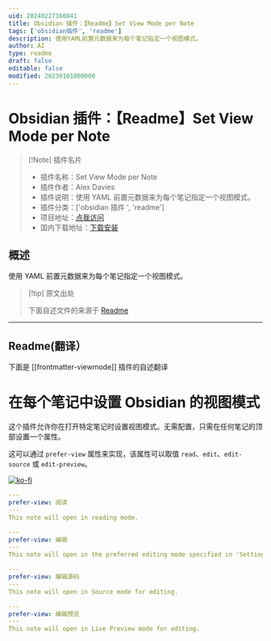 ```yaml
---
uid: 20240227160841
title: Obsidian 插件：【Readme】Set View Mode per Note
tags: ['obsidian插件', 'readme']
description: 使用YAML前置元数据来为每个笔记指定一个视图模式。
author: AI
type: readme
draft: false
editable: false
modified: 20230101000000
---
```


# Obsidian 插件：【Readme】Set View Mode per Note

> [!Note] 插件名片
> - 插件名称：Set View Mode per Note
> - 插件作者：Alex Davies
> - 插件说明：使用 YAML 前置元数据来为每个笔记指定一个视图模式。
> - 插件分类：['obsidian 插件 ', 'readme']
> - 项目地址：[点我访问](https://github.com/AlexDavies8/obsidian-frontmatter-viewmode)
> - 国内下载地址：[下载安装](https://pkmer.cn/products/plugin/pluginMarket/?frontmatter-viewmode)

## 概述

使用 YAML 前置元数据来为每个笔记指定一个视图模式。

> [!tip] 原文出处
>
>下面自述文件的来源于 [Readme](https://ghproxy.net/https://raw.githubusercontent.com/AlexDavies8/obsidian-frontmatter-viewmode/main/README.md)

---

## Readme(翻译）

下面是 [[frontmatter-viewmode]] 插件的自述翻译

# 在每个笔记中设置 Obsidian 的视图模式

这个插件允许你在打开特定笔记时设置视图模式。无需配置，只需在任何笔记的顶部设置一个属性。

这可以通过 `prefer-view` 属性来实现，该属性可以取值 `read`、`edit`、`edit-source` 或 `edit-preview`。

[![ko-fi](https://ko-fi.com/img/githubbutton_sm.svg)](https://ko-fi.com/A0A8U5GAJ)

```yaml
---
prefer-view: 阅读
---
This note will open in reading mode.
```

```yaml
---
prefer-view: 编辑
---
This note will open in the preferred editing mode specified in 'Settings > Editor > Default editing mode'.
```

```yaml
---
prefer-view: 编辑源码
---
This note will open in Source mode for editing.
```

```yaml
---
prefer-view: 编辑预览
---
This note will open in Live Preview mode for editing.
```